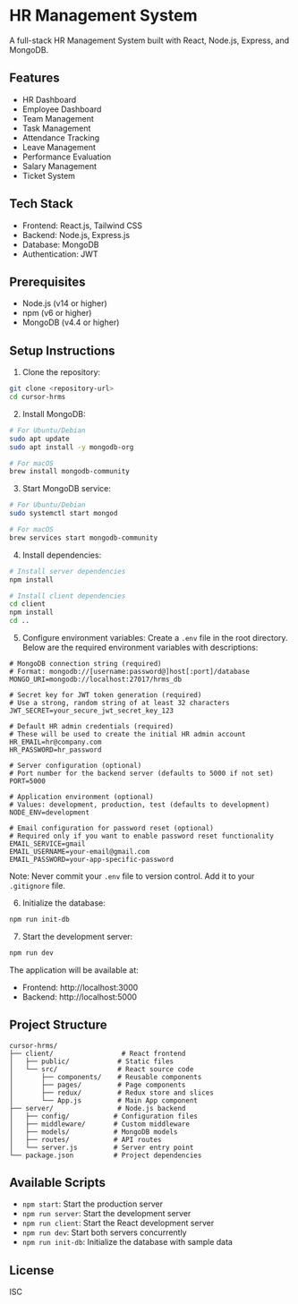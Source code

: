 # HR Management System

A full-stack HR Management System built with React, Node.js, Express, and MongoDB.

## Features

- HR Dashboard
- Employee Dashboard
- Team Management
- Task Management
- Attendance Tracking
- Leave Management
- Performance Evaluation
- Salary Management
- Ticket System

## Tech Stack

- Frontend: React.js, Tailwind CSS
- Backend: Node.js, Express.js
- Database: MongoDB
- Authentication: JWT

## Prerequisites

- Node.js (v14 or higher)
- npm (v6 or higher)
- MongoDB (v4.4 or higher)

## Setup Instructions

1. Clone the repository:
```bash
git clone <repository-url>
cd cursor-hrms
```

2. Install MongoDB:
```bash
# For Ubuntu/Debian
sudo apt update
sudo apt install -y mongodb-org

# For macOS
brew install mongodb-community
```

3. Start MongoDB service:
```bash
# For Ubuntu/Debian
sudo systemctl start mongod

# For macOS
brew services start mongodb-community
```

4. Install dependencies:
```bash
# Install server dependencies
npm install

# Install client dependencies
cd client
npm install
cd ..
```

5. Configure environment variables:
Create a `.env` file in the root directory. Below are the required environment variables with descriptions:

```env
# MongoDB connection string (required)
# Format: mongodb://[username:password@]host[:port]/database
MONGO_URI=mongodb://localhost:27017/hrms_db

# Secret key for JWT token generation (required)
# Use a strong, random string of at least 32 characters
JWT_SECRET=your_secure_jwt_secret_key_123

# Default HR admin credentials (required)
# These will be used to create the initial HR admin account
HR_EMAIL=hr@company.com
HR_PASSWORD=hr_password

# Server configuration (optional)
# Port number for the backend server (defaults to 5000 if not set)
PORT=5000

# Application environment (optional)
# Values: development, production, test (defaults to development)
NODE_ENV=development

# Email configuration for password reset (optional)
# Required only if you want to enable password reset functionality
EMAIL_SERVICE=gmail
EMAIL_USERNAME=your-email@gmail.com
EMAIL_PASSWORD=your-app-specific-password
```

Note: Never commit your `.env` file to version control. Add it to your `.gitignore` file.

6. Initialize the database:
```bash
npm run init-db
```

7. Start the development server:
```bash
npm run dev
```

The application will be available at:
- Frontend: http://localhost:3000
- Backend: http://localhost:5000

## Project Structure

```
cursor-hrms/
├── client/                 # React frontend
│   ├── public/            # Static files
│   └── src/               # React source code
│       ├── components/    # Reusable components
│       ├── pages/         # Page components
│       ├── redux/         # Redux store and slices
│       └── App.js         # Main App component
├── server/                # Node.js backend
│   ├── config/           # Configuration files
│   ├── middleware/       # Custom middleware
│   ├── models/           # MongoDB models
│   ├── routes/           # API routes
│   └── server.js         # Server entry point
└── package.json          # Project dependencies
```

## Available Scripts

- `npm start`: Start the production server
- `npm run server`: Start the development server
- `npm run client`: Start the React development server
- `npm run dev`: Start both servers concurrently
- `npm run init-db`: Initialize the database with sample data

## License

ISC 